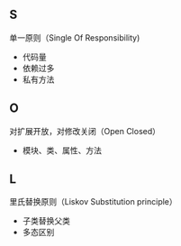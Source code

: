 ## S

单一原则（Single Of Responsibility)

- 代码量
- 依赖过多
- 私有方法
## O

对扩展开放，对修改关闭（Open Closed）

- 模块、类、属性、方法
## L

里氏替换原则（Liskov Substitution principle）

- 子类替换父类
- 多态区别